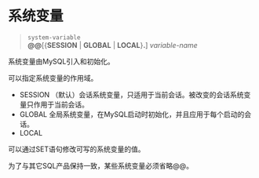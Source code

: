# 系统变量

> `system-variable`  
**@@**[{**SESSION** | **GLOBAL** | **LOCAL**}**.**] *variable-name*

系统变量由MySQL引入和初始化。

可以指定系统变量的作用域。

- SESSION	（默认）会话系统变量，只适用于当前会话。被改变的会话系统变量只作用于当前会话。
- GLOBAL	全局系统变量，在MySQL启动时初始化，并且应用于每个启动的会话。
- LOCAL	

可以通过SET语句修改可写的系统变量的值。

为了与其它SQL产品保持一致，某些系统变量必须省略@@。
